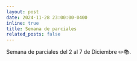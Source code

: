 ```yaml
---
layout: post
date: 2024-11-28 23:00:00-0400
inline: true
title: Semana de parciales
related_posts: false
---
```


Semana de parciales del 2 al 7 de Diciembre ✏️📚.
